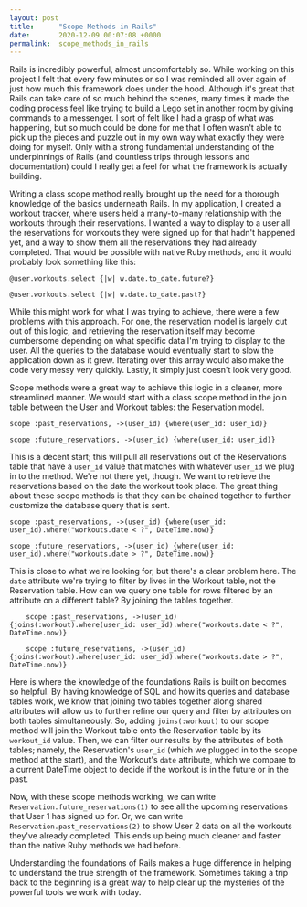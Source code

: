 ```yaml
---
layout: post
title:      "Scope Methods in Rails"
date:       2020-12-09 00:07:08 +0000
permalink:  scope_methods_in_rails
---
```



Rails is incredibly powerful, almost uncomfortably so.  While working on this project I felt that every few minutes or so I was reminded all over again of just how much this framework does under the hood.  Although it's great that Rails can take care of so much behind the scenes, many times it made the coding process feel like trying to build a Lego set in another room by giving commands to a messenger.  I sort of felt like I had a grasp of what was happening, but so much could be done for me that I often wasn't able to pick up the pieces and puzzle out in my own way what exactly they were doing for myself.  Only with a strong fundamental understanding of the underpinnings of Rails (and countless trips through lessons and documentation) could I really get a feel for what the framework is actually building.

Writing a class scope method really brought up the need for a thorough knowledge of the basics underneath Rails.  In my application, I created a workout tracker, where users held a many-to-many relationship with the workouts through their reservations.  I wanted a way to display to a user all the reservations for workouts they were signed up for that hadn't happened yet, and a way to show them all the reservations they had already completed.  That would be possible with native Ruby methods, and it would probably look something like this:

```
@user.workouts.select {|w| w.date.to_date.future?}

@user.workouts.select {|w| w.date.to_date.past?}
```

While this might work for what I was trying to achieve, there were a few problems with this approach.  For one, the reservation model is largely cut out of this logic, and retrieving the reservation itself may become cumbersome depending on what specific data I'm trying to display to the user.  All the queries to the database would eventually start to slow the application down as it grew.  Iterating over this array would also make the code very messy very quickly.  Lastly, it simply just doesn't look very good.

Scope methods were a great way to achieve this logic in a cleaner, more streamlined manner.  We would start with a class scope method in the join table between the User and Workout tables:  the Reservation model.

```
scope :past_reservations, ->(user_id) {where(user_id: user_id)}

scope :future_reservations, ->(user_id) {where(user_id: user_id)}
```

This is a decent start; this will pull all reservations out of the Reservations table that have a ```user_id``` value that matches with whatever ```user_id``` we plug in to the method.  We're not there yet, though.  We want to retrieve the reservations based on the date the workout took place.  The great thing about these scope methods is that they can be chained together to further customize the database query that is sent.

```
scope :past_reservations, ->(user_id) {where(user_id: user_id).where("workouts.date < ?", DateTime.now)}

scope :future_reservations, ->(user_id) {where(user_id: user_id).where("workouts.date > ?", DateTime.now)}
```

This is close to what we're looking for, but there's a clear problem here.  The ```date``` attribute we're trying to filter by lives in the Workout table, not the Reservation table.  How can we query one table for rows filtered by an attribute on a different table?  By joining the tables together.

```
    scope :past_reservations, ->(user_id) {joins(:workout).where(user_id: user_id).where("workouts.date < ?", DateTime.now)}
		
    scope :future_reservations, ->(user_id) {joins(:workout).where(user_id: user_id).where("workouts.date > ?", DateTime.now)}
```

Here is where the knowledge of the foundations Rails is built on becomes so helpful.  By having knowledge of SQL and how its queries and database tables work, we know that joining two tables together along shared attributes will allow us to further refine our query and filter by attributes on both tables simultaneously.  So, adding ```joins(:workout)``` to our scope method will join the Workout table onto the Reservation table by its ```workout_id``` value.  Then, we can filter our results by the attributes of both tables; namely, the Reservation's ```user_id``` (which we plugged in to the scope method at the start), and the Workout's ```date``` attribute, which we compare to a current DateTime object to decide if the workout is in the future or in the past.

Now, with these scope methods working, we can write ```Reservation.future_reservations(1)``` to see all the upcoming reservations that User 1 has signed up for.  Or, we can write ```Reservation.past_reservations(2)``` to show User 2 data on all the workouts they've already completed.  This ends up being much cleaner and faster than the native Ruby methods we had before.

Understanding the foundations of Rails makes  a huge difference in helping to understand the true strength of the framework.  Sometimes taking a trip back to the beginning is a great way to help clear up the mysteries of the powerful tools we work with today.
